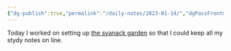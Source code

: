```yaml
---
{"dg-publish":true,"permalink":"/daily-notes/2023-01-14/","dgPassFrontmatter":true}
---
```



Today I worked on setting up [the syanack garden](https://thesynackgarden.netlifay.app/home/) so that I could keep all my stydy notes on line.
